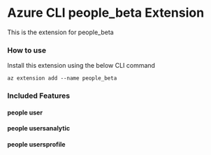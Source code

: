 # Azure CLI people_beta Extension #
This is the extension for people_beta

### How to use ###
Install this extension using the below CLI command
```
az extension add --name people_beta
```

### Included Features ###
#### people user ####
#### people usersanalytic ####
#### people usersprofile ####